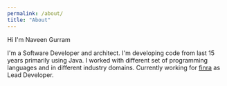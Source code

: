 ```yaml
---
permalink: /about/
title: "About"
---
```


Hi I'm Naveen Gurram

I'm a Software Developer and architect. I'm developing code from last 15 years primarily using Java. I worked with different set of programming languages and in different industry domains. Currently working for [finra](www.finra.org) as Lead Developer.
